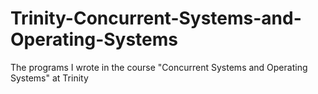 # Trinity-Concurrent-Systems-and-Operating-Systems
The programs I wrote in the course "Concurrent Systems and Operating Systems" at Trinity
